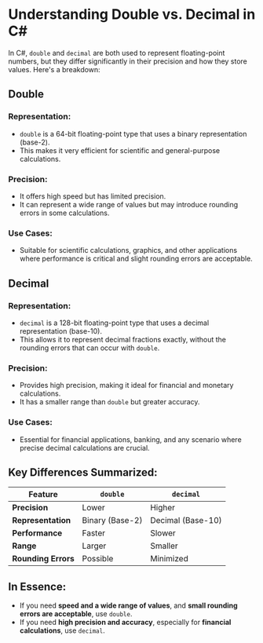 # Understanding Double vs. Decimal in C#

In C#, `double` and `decimal` are both used to represent floating-point numbers, but they differ significantly in their precision and how they store values. Here's a breakdown:

## Double

### Representation:
- `double` is a 64-bit floating-point type that uses a binary representation (base-2).
- This makes it very efficient for scientific and general-purpose calculations.

### Precision:
- It offers high speed but has limited precision.
- It can represent a wide range of values but may introduce rounding errors in some calculations.

### Use Cases:
- Suitable for scientific calculations, graphics, and other applications where performance is critical and slight rounding errors are acceptable.

## Decimal

### Representation:
- `decimal` is a 128-bit floating-point type that uses a decimal representation (base-10).
- This allows it to represent decimal fractions exactly, without the rounding errors that can occur with `double`.

### Precision:
- Provides high precision, making it ideal for financial and monetary calculations.
- It has a smaller range than `double` but greater accuracy.

### Use Cases:
- Essential for financial applications, banking, and any scenario where precise decimal calculations are crucial.

## Key Differences Summarized:

| Feature        | `double` | `decimal` |
|---------------|---------|---------|
| **Precision** | Lower  | Higher  |
| **Representation** | Binary (Base-2) | Decimal (Base-10) |
| **Performance** | Faster | Slower |
| **Range** | Larger | Smaller |
| **Rounding Errors** | Possible | Minimized |

## In Essence:
- If you need **speed and a wide range of values**, and **small rounding errors are acceptable**, use `double`.
- If you need **high precision and accuracy**, especially for **financial calculations**, use `decimal`.